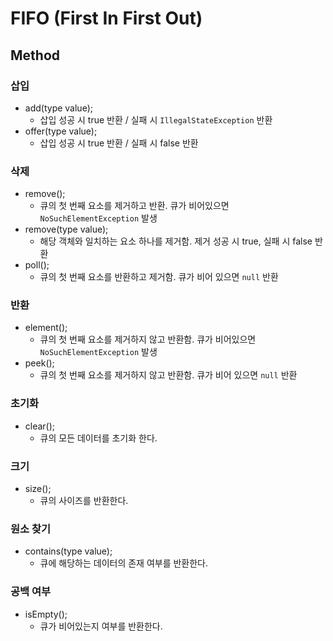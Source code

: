 # FIFO (First In First Out)

## Method

### 삽입
* add(type value);
    * 삽입 성공 시 true 반환 / 실패 시 `IllegalStateException` 반환
* offer(type value);
    * 삽입 성공 시 true 반환 / 실패 시 false 반환

### 삭제
* remove();
    * 큐의 첫 번째 요소를 제거하고 반환. 큐가 비어있으면 `NoSuchElementException` 발생
* remove(type value);
    * 해당 객체와 일치하는 요소 하나를 제거함. 제거 성공 시 true, 실패 시 false 반환
* poll();
    * 큐의 첫 번째 요소를 반환하고 제거함. 큐가 비어 있으면 `null` 반환

### 반환
* element();
    * 큐의 첫 번째 요소를 제거하지 않고 반환함. 큐가 비어있으면 `NoSuchElementException` 발생
* peek();
    * 큐의 첫 번째 요소를 제거하지 않고 반환함. 큐가 비어 있으면 `null` 반환

### 초기화
* clear();
    * 큐의 모든 데이터를 초기화 한다.

### 크기
* size();
    * 큐의 사이즈를 반환한다.

### 원소 찾기
* contains(type value);
    * 큐에 해당하는 데이터의 존재 여부를 반환한다.

### 공백 여부
* isEmpty(); 
    * 큐가 비어있는지 여부를 반환한다. 